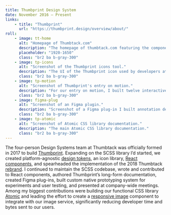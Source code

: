 ```yaml
---
title: Thumbprint Design System
date: November 2016 — Present
links:
    - title: "Thumbprint"
      url: "https://thumbprint.design/overview/about/"
roll:
    - image: tt-home
      alt: "Homepage of Thumbtack.com"
      description: "The homepage of thumbtack.com featuring the components, icons, and Atomic CSS library of the Thumbprint design system."
      placeholder: "1920-1650"
      class: "br2 ba b-gray-300"
    - image: tp-icons
      alt: "Screenshot of the Thumbprint icons tool."
      description: "The UI of the Thumbprint icon used by developers at Thumbtack. I redesigned and rebuilt the UI to improve the experience of finding icons."
      class: "br2 ba b-gray-300"
    - image: tp-motion
      alt: "Screenshot of Thumbprint's entry on motion."
      description: "For our entry on motion, I built twelve interactive React examples to demonstrate the type and speed of animations we want to encourage."
      class: "br2 ba b-gray-300"
    - image: figma-plug
      alt: "Screenshot of an Figma plugin."
      description: "Screenshot of a Figma plug-in I built annotation designs, providing developers the tracking events required in code."
      class: "br2 ba b-gray-300"
    - image: tp-atomic
      alt: "Screenshot of Atomic CSS library documentation."
      description: "The main Atomic CSS library documentation."
      class: "br2 ba b-gray-300"
---
```


The four-person Design Systems team at Thumbtack was officially formed in 2017 to build [Thumbprint](https://thumbprint.design). Expanding on the SCSS library I’d started, we created platform-agnostic [design tokens](https://thumbprint.design/tokens/scss/), an icon library, [React components](https://thumbprint.design/components/overview/), and spearheaded the implementation of the 2018 Thumbtack [rebrand](https://thumbtack.com/brand/). I continued to maintain the SCSS codebase, wrote and contributed to React components, authored Thumbprint’s long-form documentation, created Figma plug-ins, built custom native prototyping system for experiments and user testing, and presented at company-wide meetings. Among my biggest contributions were building our functional CSS library [Atomic](/write/functional-css.html) and leading the effort to create a [responsive image](https://developer.mozilla.org/en-US/docs/Learn/HTML/Multimedia_and_embedding/Responsive_images) component to integrate with our image service, significantly reducing developer time and bytes sent to our users.
